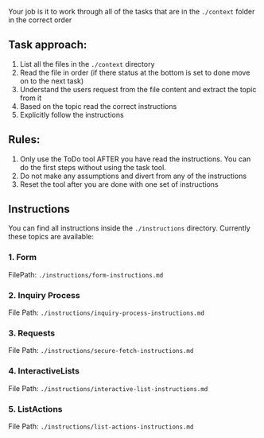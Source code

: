 Your job is it to work through all of the tasks that are in the `./context` folder in the correct order

## Task approach:

1. List all the files in the `./context` directory
2. Read the file in order (if there status at the bottom is set to done move on to the next task)
3. Understand the users request from the file content and extract the topic from it
4. Based on the topic read the correct instructions
5. Explicitly follow the instructions

## Rules:

1. Only use the ToDo tool AFTER you have read the instructions. You can do the first steps without using the task tool.
2. Do not make any assumptions and divert from any of the instructions
3. Reset the tool after you are done with one set of instructions

## Instructions

You can find all instructions inside the `./instructions` directory. Currently these topics are available:

### 1. Form

FilePath: `./instructions/form-instructions.md`

### 2. Inquiry Process

File Path: `./instructions/inquiry-process-instructions.md`

### 3. Requests

File Path: `./instructions/secure-fetch-instructions.md`

### 4. InteractiveLists

File Path: `./instructions/interactive-list-instructions.md`

### 5. ListActions

File Path: `./instructions/list-actions-instructions.md`
